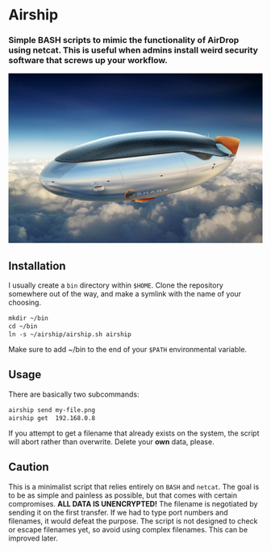 # Airship
### Simple BASH scripts to mimic the functionality of AirDrop using netcat. This is useful when admins install weird security software that screws up your workflow.

![airship](https://github.com/ryanfrishkorn/airship/blob/master/assets/airship.jpg?raw=true)

## Installation
I usually create a `bin` directory within `$HOME`. Clone the repository somewhere out of the way, and make a symlink with the name of your choosing.

```
mkdir ~/bin
cd ~/bin
ln -s ~/airship/airship.sh airship
```
Make sure to add ~/bin to the end of your `$PATH` environmental variable.

## Usage
There are basically two subcommands:
```
airship send my-file.png
airship get  192.168.0.8
```
If you attempt to get a filename that already exists on the system, the script will abort rather than overwrite. Delete your **own** data, please.

## Caution
This is a minimalist script that relies entirely on `BASH` and `netcat`. The goal is to be as simple and painless as possible, but that comes with certain compromises. **ALL DATA IS UNENCRYPTED!** The filename is negotiated by sending it on the first transfer. If we had to type port numbers and filenames, it would defeat the purpose. The script is not designed to check or escape filenames yet, so avoid using complex filenames. This can be improved later.
